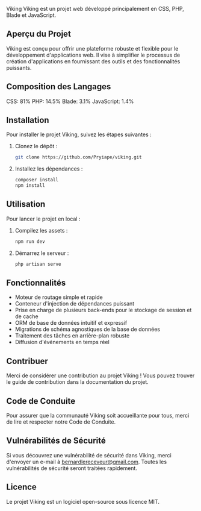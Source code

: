 Viking
Viking est un projet web développé principalement en CSS, PHP, Blade et JavaScript.

## Aperçu du Projet
Viking est conçu pour offrir une plateforme robuste et flexible pour le développement d'applications web. Il vise à simplifier le processus de création d'applications en fournissant des outils et des fonctionnalités puissants.

## Composition des Langages
CSS: 81%
PHP: 14.5%
Blade: 3.1%
JavaScript: 1.4%    

## Installation
Pour installer le projet Viking, suivez les étapes suivantes :

1. Clonez le dépôt :
   ```bash
   git clone https://github.com/Pryiape/viking.git
   ```
2. Installez les dépendances :
   ```bash
   composer install
   npm install
   ```

## Utilisation
Pour lancer le projet en local :

1. Compilez les assets :
   ```bash
   npm run dev
   ```
2. Démarrez le serveur :
   ```bash
   php artisan serve
   ```

## Fonctionnalités
- Moteur de routage simple et rapide
- Conteneur d'injection de dépendances puissant
- Prise en charge de plusieurs back-ends pour le stockage de session et de cache
- ORM de base de données intuitif et expressif
- Migrations de schéma agnostiques de la base de données
- Traitement des tâches en arrière-plan robuste
- Diffusion d'événements en temps réel

## Contribuer
Merci de considérer une contribution au projet Viking ! Vous pouvez trouver le guide de contribution dans la documentation du projet.

## Code de Conduite
Pour assurer que la communauté Viking soit accueillante pour tous, merci de lire et respecter notre Code de Conduite.

## Vulnérabilités de Sécurité
Si vous découvrez une vulnérabilité de sécurité dans Viking, merci d'envoyer un e-mail à bernardlereceveur@gmail.com. Toutes les vulnérabilités de sécurité seront traitées rapidement.

## Licence
Le projet Viking est un logiciel open-source sous licence MIT.
